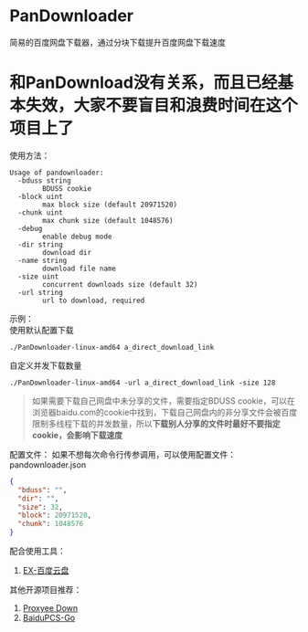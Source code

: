 # PanDownloader
简易的百度网盘下载器，通过分块下载提升百度网盘下载速度

# **和PanDownload没有关系，而且已经基本失效，大家不要盲目和浪费时间在这个项目上了**

使用方法：
```shell
Usage of pandownloader:
  -bduss string
    	BDUSS cookie
  -block uint
    	max block size (default 20971520)
  -chunk uint
    	max chunk size (default 1048576)
  -debug
    	enable debug mode
  -dir string
    	download dir
  -name string
    	download file name
  -size uint
    	concurrent downloads size (default 32)
  -url string
    	url to download, required
```

示例：  
使用默认配置下载
```shell
./PanDownloader-linux-amd64 a_direct_download_link
```
自定义并发下载数量
```shell
./PanDownloader-linux-amd64 -url a_direct_download_link -size 128
```

> 如果需要下载自己网盘中未分享的文件，需要指定BDUSS cookie，可以在浏览器baidu.com的cookie中找到，下载自己网盘内的非分享文件会被百度限制多线程下载的并发数量，所以**下载别人分享的文件时最好不要指定cookie，会影响下载速度**

配置文件：
如果不想每次命令行传参调用，可以使用配置文件：pandownloader.json
```json
{
  "bduss": "",
  "dir": "",
  "size": 32,
  "block": 20971520,
  "chunk": 1048576
}
```

配合使用工具：
1. [EX-百度云盘]

其他开源项目推荐：
1. [Proxyee Down]
2. [BaiduPCS-Go]

[EX-百度云盘]: https://github.com/gxvv/ex-baiduyunpan "导出下载地址脚本"
[Proxyee Down]: https://github.com/proxyee-down-org/proxyee-down "Java多线程分段下载器"
[BaiduPCS-Go]: https://github.com/iikira/BaiduPCS-Go "Go语言百度网盘客户端"
